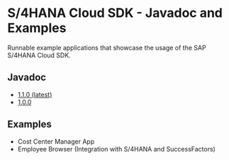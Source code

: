 # S/4HANA Cloud SDK - Javadoc and Examples
Runnable example applications that showcase the usage of the SAP S/4HANA Cloud SDK.

## Javadoc
- [1.1.0 (latest)](https://sap.github.io/cloud-s4-sdk-examples/docs/1.1.0/javadoc-api/)
- [1.0.0](https://sap.github.io/cloud-s4-sdk-examples/docs/1.0.0/javadoc-api/)

## Examples
- Cost Center Manager App
- Employee Browser (Integration with S/4HANA and SuccessFactors)
